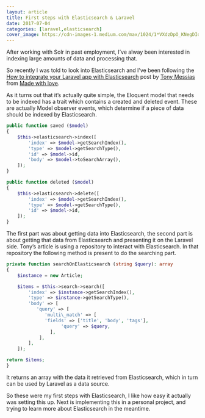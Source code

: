 ```yaml
---
layout: article
title: First steps with Elasticsearch & Laravel
date: 2017-07-04
categories: [laravel,elasticsearch]
cover_image: https://cdn-images-1.medium.com/max/1024/1*VXdzDpO_KNegDIdMdO1OkA.png
---
```



After working with Solr in past employment, I’ve alway been interested in indexing large amounts of data and processing that.

So recently I was told to look into Elasticsearch and I’ve been following the [How to integrate your Laravel app with Elasticsearch](https://blog.madewithlove.be/post/how-to-integrate-your-laravel-app-with-elasticsearch) post by [Tony Messias](https://twitter.com/tony0x01) from [Made with love](https://madewithlove.be).

As it turns out that it’s actually quite simple, the Eloquent model that needs to be indexed has a trait which contains a created and deleted event. These are actually Model observer events, which determine if a piece of data should be indexed by Elasticsearch.

```php
public function saved ($model)
{
    $this->elasticsearch->index([
        'index' => $model->getSearchIndex(),
        'type' => $model->getSearchType(),
        'id' => $model->id,
        'body' => $model->toSearchArray(),
    ]);
}

public function deleted ($model)
{
    $this->elasticsearch->delete([
        'index' => $model->getSearchIndex(),
        'type' => $model->getSearchType(),
        'id' => $model->id,
    ]);
}
```

The first part was about getting data into Elasticsearch, the second part is about getting that data from Elasticsearch and presenting it on the Laravel side. Tony’s article is using a repository to interact with Elasticsearch. In that repository the following method is present to do the searching part.

```php
private function searchOnElasticsearch (string $query): array
{
    $instance = new Article;

    $items = $this->search->search([
        'index' => $instance->getSearchIndex(),
        'type' => $instance->getSearchType(),
        'body' => [
           'query' => [
              'multi\_match' => [
              'fields' => ['title', 'body', 'tags'],
                    'query' => $query,
                ],
            ],
        ],
    ]);

return $items;
}
```

It returns an array with the data it retrieved from Elasticsearch, which in turn can be used by Laravel as a data source.

So these were my first steps with Elasticsearch, I like how easy it actually was setting this up. Next is implementing this in a personal project, and trying to learn more about Elasticsearch in the meantime.
